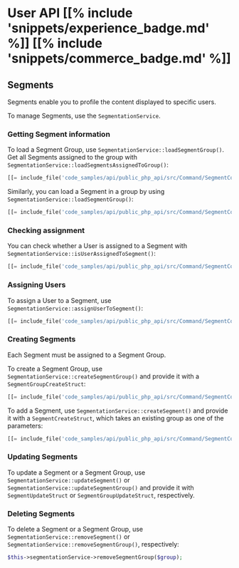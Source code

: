 # User API [[% include 'snippets/experience_badge.md' %]] [[% include 'snippets/commerce_badge.md' %]]

## Segments

Segments enable you to profile the content displayed to specific users.

To manage Segments, use the `SegmentationService`.

### Getting Segment information

To load a Segment Group, use `SegmentationService::loadSegmentGroup()`.
Get all Segments assigned to the group with `SegmentationService::loadSegmentsAssignedToGroup()`:

``` php
[[= include_file('code_samples/api/public_php_api/src/Command/SegmentCommand.php', 53, 60) =]]
```

Similarly, you can load a Segment in a group by using `SegmentationService::loadSegmentGroup()`:

``` php
[[= include_file('code_samples/api/public_php_api/src/Command/SegmentCommand.php', 61, 62) =]]
```

### Checking assignment

You can check whether a User is assigned to a Segment with `SegmentationService::isUserAssignedToSegment()`:

``` php
[[= include_file('code_samples/api/public_php_api/src/Command/SegmentCommand.php', 65, 69) =]]
```

### Assigning Users

To assign a User to a Segment, use `SegmentationService::assignUserToSegment()`:

``` php
[[= include_file('code_samples/api/public_php_api/src/Command/SegmentCommand.php', 61, 64) =]]
```

### Creating Segments

Each Segment must be assigned to a Segment Group.

To create a Segment Group, use `SegmentationService::createSegmentGroup()`
and provide it with a `SegmentGroupCreateStruct`:

``` php
[[= include_file('code_samples/api/public_php_api/src/Command/SegmentCommand.php', 37, 44) =]]
```

To add a Segment, use `SegmentationService::createSegment()`
and provide it with a `SegmentCreateStruct`, which takes an existing group as one of the parameters:

``` php
[[= include_file('code_samples/api/public_php_api/src/Command/SegmentCommand.php', 45, 52) =]]
```

### Updating Segments

To update a Segment or a Segment Group, use `SegmentationService::updateSegment()`
or `SegmentationService::updateSegmentGroup()` and provide it with `SegmentUpdateStruct`
or `SegmentGroupUpdateStruct`, respectively.

### Deleting Segments

To delete a Segment or a Segment Group, use `SegmentationService::removeSegment()`
or `SegmentationService::removeSegmentGroup()`, respectively:

``` php
$this->segmentationService->removeSegmentGroup($group);
```
